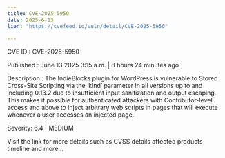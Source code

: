 ```yaml
---
title: CVE-2025-5950
date: 2025-6-13
lien: "https://cvefeed.io/vuln/detail/CVE-2025-5950"

---
```


CVE ID : CVE-2025-5950

Published :  June 13
2025
3:15 a.m. | 8 hours
24 minutes ago

Description : The IndieBlocks plugin for WordPress is vulnerable to Stored Cross-Site Scripting via the ‘kind’ parameter in all versions up to
and including
0.13.2 due to insufficient input sanitization and output escaping. This makes it possible for authenticated attackers
with Contributor-level access and above
to inject arbitrary web scripts in pages that will execute whenever a user accesses an injected page.

Severity: 6.4 | MEDIUM

Visit the link for more details
such as CVSS details
affected products
timeline
and more...

